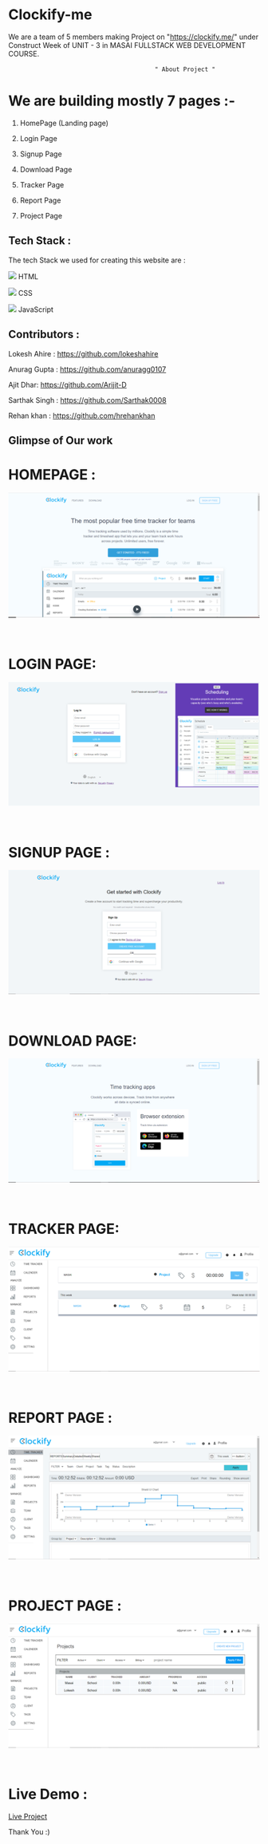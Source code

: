 # Clockify-me

We are a team of 5 members making Project on "https://clockify.me/" under Construct Week of UNIT - 3 in MASAI FULLSTACK WEB DEVELOPMENT COURSE.

                                             " About Project "

# We are building mostly 7 pages :-

1. HomePage (Landing page)

2. Login Page

3. Signup Page

4. Download Page

5. Tracker Page

6. Report Page

7. Project Page

## Tech Stack :

The tech Stack we used for creating this website are :

<p ><img src="https://camo.githubusercontent.com/237fc767e09cfe6129076f3e89080a6b5ac5d2ac0ec717880e57435be932ba15/68747470733a2f2f63646e2d69636f6e732d706e672e666c617469636f6e2e636f6d2f3531322f3232362f3232363236392e706e67" width="20/" data-canonical-src="https://cdn-icons-png.flaticon.com/512/226/226269.png" style="max-width: 100%;"> HTML</p>

<p ><img src="https://camo.githubusercontent.com/809a763f1c8f3497709ff0a974bfe7dd11be4dd7a29085645f8e98fbaa4a26e4/68747470733a2f2f63646e2d69636f6e732d706e672e666c617469636f6e2e636f6d2f3531322f3733322f3733323139302e706e67" width="20" data-canonical-src="https://cdn-icons-png.flaticon.com/512/732/732190.png" style="max-width: 100%;"> CSS</p>

<p ><img src="https://camo.githubusercontent.com/77b9ef5fd4b0a13ff3a0b2eccccefb810efe53205f1a2d9b0b8a03604816b825/68747470733a2f2f63646e2d69636f6e732d706e672e666c617469636f6e2e636f6d2f3531322f313139392f313139393132342e706e67" width="20/" data-canonical-src="https://cdn-icons-png.flaticon.com/512/1199/1199124.png" style="max-width: 100%;"> JavaScript</p>
 
<h2>Contributors :</h2>

 <p >Lokesh Ahire : <a href="https://github.com/lokeshahire">https://github.com/lokeshahire</a></p>
 <p >Anurag Gupta : <a href="https://github.com/abajaj655">https://github.com/anuragg0107</a></p>
  <p >Ajit Dhar: <a href="https://github.com/aloks31">https://github.com/Arijit-D</a></p>
 <p >Sarthak Singh : <a href="https://github.com/PoojaRathod5">https://github.com/Sarthak0008</a></p>
 <p >Rehan khan : <a href="https://github.com/AkashDasmondal94">https://github.com/hrehankhan</a></p>
     
## Glimpse of Our work

# HOMEPAGE :

![HOMEPAGE](https://github.com/lokeshahire/ImageGit/blob/main/homepage.PNG?raw=true)
<br>
<br>
<br>

# LOGIN PAGE:

![LOGIN](https://github.com/lokeshahire/ImageGit/blob/main/login.PNG?raw=true)
<br>
<br>
<br>

# SIGNUP PAGE :

![SIGNUP](https://github.com/lokeshahire/ImageGit/blob/main/signup.PNG?raw=true)
<br>
<br>
<br>

# DOWNLOAD PAGE:

![Download Page](https://github.com/lokeshahire/ImageGit/blob/main/download.PNG?raw=true)
<br>
<br>
<br>

# TRACKER PAGE:

![TRACKER](https://github.com/lokeshahire/ImageGit/blob/main/TRACKER.PNG?raw=true)
<br>
<br>
<br>

# REPORT PAGE :

![REPORT](https://github.com/lokeshahire/ImageGit/blob/main/report.PNG?raw=true)
<br>
<br>
<br>

# PROJECT PAGE :

![PROJECT](https://github.com/lokeshahire/ImageGit/blob/main/project.PNG?raw=true)
<br>
<br>
<br>

# Live Demo :

<p><a href="https://clockify-me-clone.netlify.app/">Live Project</a></p>

Thank You :)

